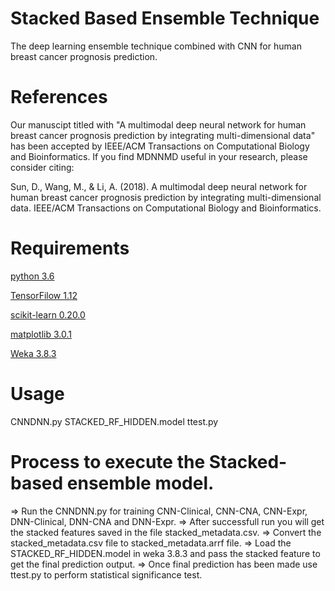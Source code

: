 # Stacked Based Ensemble Technique
The deep learning ensemble technique combined with CNN for human breast cancer prognosis prediction.

# References

Our manuscipt titled with "A multimodal deep neural network for human breast cancer prognosis prediction by integrating multi-dimensional data" has been accepted by IEEE/ACM Transactions on Computational Biology and Bioinformatics. If you find MDNNMD useful in your research, please consider citing:

Sun, D., Wang, M., & Li, A. (2018). A multimodal deep neural network for human breast cancer prognosis prediction by integrating multi-dimensional data. IEEE/ACM Transactions on Computational Biology and Bioinformatics.
# Requirements
[python 3.6](https://www.python.org/downloads/)


[TensorFilow 1.12](https://www.tensorflow.org/install/)


[scikit-learn 0.20.0](http://scikit-learn.org/stable/)


[matplotlib 3.0.1](https://matplotlib.org/users/installing.html)


[Weka 3.8.3](https://www.cs.waikato.ac.nz/ml/weka/downloading.html)

# Usage
CNNDNN.py
STACKED_RF_HIDDEN.model
ttest.py

# Process to execute the Stacked-based ensemble model.

=> Run the CNNDNN.py for training CNN-Clinical, CNN-CNA, CNN-Expr, DNN-Clinical, DNN-CNA and DNN-Expr.
=> After successfull run you will get the stacked features saved in the file stacked_metadata.csv.
=> Convert the stacked_metadata.csv file to stacked_metadata.arrf file.
=> Load the STACKED_RF_HIDDEN.model in weka 3.8.3 and pass the stacked feature to get the final prediction output.
=> Once final prediction has been made use ttest.py to perform statistical significance test.




